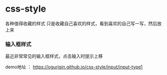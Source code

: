 # css-style
各种值得收藏的样式
只是收藏自己喜欢的样式，看到喜欢的自己写一写，然后放上来

### 输入框样式
最近非常常见的输入框样式，点击输入时提示上移

demo地址 ： https://ogurigin.github.io/css-style/input/input-type1
